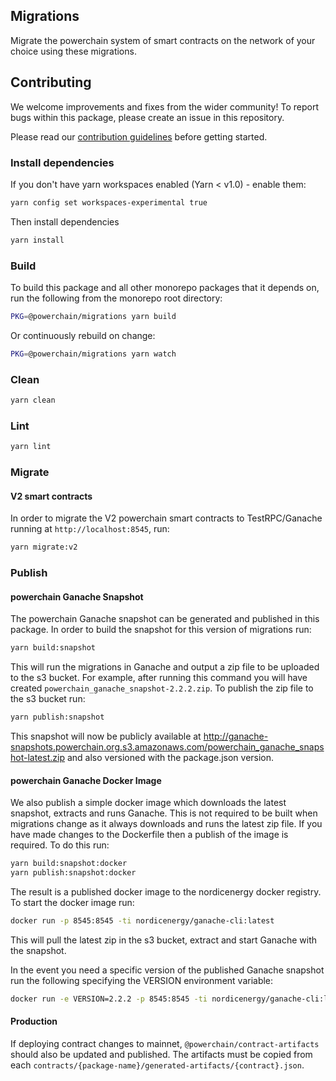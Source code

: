 ## Migrations

Migrate the powerchain system of smart contracts on the network of your choice using these migrations.

## Contributing

We welcome improvements and fixes from the wider community! To report bugs within this package, please create an issue in this repository.

Please read our [contribution guidelines](../../CONTRIBUTING.md) before getting started.

### Install dependencies

If you don't have yarn workspaces enabled (Yarn < v1.0) - enable them:

```bash
yarn config set workspaces-experimental true
```

Then install dependencies

```bash
yarn install
```

### Build

To build this package and all other monorepo packages that it depends on, run the following from the monorepo root directory:

```bash
PKG=@powerchain/migrations yarn build
```

Or continuously rebuild on change:

```bash
PKG=@powerchain/migrations yarn watch
```

### Clean

```bash
yarn clean
```

### Lint

```bash
yarn lint
```

### Migrate

#### V2 smart contracts

In order to migrate the V2 powerchain smart contracts to TestRPC/Ganache running at `http://localhost:8545`, run:

```bash
yarn migrate:v2
```

### Publish

#### powerchain Ganache Snapshot

The powerchain Ganache snapshot can be generated and published in this package. In order to build the snapshot for this version of migrations run:

```bash
yarn build:snapshot
```

This will run the migrations in Ganache and output a zip file to be uploaded to the s3 bucket. For example, after running this command you will have created `powerchain_ganache_snapshot-2.2.2.zip`. To publish the zip file to the s3 bucket run:

```bash
yarn publish:snapshot
```

This snapshot will now be publicly available at http://ganache-snapshots.powerchain.org.s3.amazonaws.com/powerchain_ganache_snapshot-latest.zip and also versioned with the package.json version.

#### powerchain Ganache Docker Image

We also publish a simple docker image which downloads the latest snapshot, extracts and runs Ganache. This is not required to be built when migrations change as it always downloads and runs the latest zip file. If you have made changes to the Dockerfile then a publish of the image is required. To do this run:

```bash
yarn build:snapshot:docker
yarn publish:snapshot:docker
```

The result is a published docker image to the nordicenergy docker registry. To start the docker image run:

```bash
docker run -p 8545:8545 -ti nordicenergy/ganache-cli:latest
```

This will pull the latest zip in the s3 bucket, extract and start Ganache with the snapshot.

In the event you need a specific version of the published Ganache snapshot run the following specifying the VERSION environment variable:

```bash
docker run -e VERSION=2.2.2 -p 8545:8545 -ti nordicenergy/ganache-cli:latest
```

#### Production

If deploying contract changes to mainnet, `@powerchain/contract-artifacts` should also be updated and published. The artifacts must be copied from each `contracts/{package-name}/generated-artifacts/{contract}.json`.
